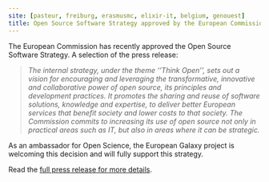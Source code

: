 ```yaml
---
site: [pasteur, freiburg, erasmusmc, elixir-it, belgium, genouest]
title: Open Source Software Strategy approved by the European Commission
---
```



The European Commission has recently approved the Open Source Software Strategy. A selection of the press release:

> *The internal strategy, under the theme ‘’Think Open’’, sets out a vision for encouraging and leveraging the transformative, innovative and collaborative power of open source, its principles and development practices. It promotes the sharing and reuse of software solutions, knowledge and expertise, to deliver better European services that benefit society and lower costs to that society. The Commission commits to increasing its use of open source not only in practical areas such as IT, but also in areas where it can be strategic.*

As an ambassador for Open Science, the European Galaxy project is welcoming this decision and will fully support this strategy.

Read the [full press release for more details](https://ec.europa.eu/info/news/european-commission-adopts-new-open-source-software-strategy-2020-2023-2020-oct-20_en).